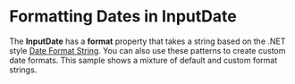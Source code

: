 Formatting Dates in InputDate
====================

The **InputDate** has a **format** property that takes a string based on the .NET style [Date Format String](https://docs.microsoft.com/en-us/dotnet/standard/base-types/custom-date-and-time-format-strings). You can also use these patterns to create custom date formats. This sample shows a mixture of default and custom format strings.